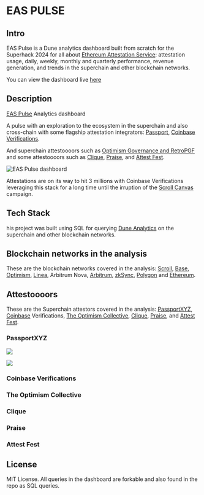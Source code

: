 # EAS PULSE

## Intro

EAS Pulse is a Dune analytics dashboard built from scratch for the Superhack 2024 for all about [Ethereum Attestation Service](https://attest.org): attestation usage, daily, weekly, monthly and quarterly performance, revenue generation, and trends in the superchain and other blockchain networks.

You can view the dashboard live [here](https://dune.com/ivanmolto/eas-pulse-ethereum-attestation-service)

## Description

[EAS Pulse](https://dune.com/ivanmolto/eas-pulse-ethereum-attestation-service) Analytics dashboard

A pulse with an exploration to the ecosystem in the superchain and also cross-chain with some flagship attestation integrators: [Passport](https://passport.xyz), [Coinbase Verifications](https://github.com/coinbase/verifications).

And superchain attestoooors such as [Optimism Governance and RetroPGF](https://optimism.io) and some attestoooors such as [Clique](), [Praise](https://givepraise.xyz), and [Attest Fest](https://attest-fest.party).

![EAS Pulse dashboard](https://ivanmolto.mypinata.cloud/ipfs/QmYmyrPTdyr8CpgXoVjv7fCfSjq3wRBdpXapeH4TzVXjfR)

Attestations are on its way to hit 3 millions with Coinbase Verifications leveraging this stack for a long time until the irruption of the [Scroll Canvas](https://scroll.io/canvas/mint) campaign.

## Tech Stack

his project was built using SQL for querying [Dune Analytics](https://dune.com) on the superchain and other blockchain networks.

## Blockchain networks in the analysis

These are the blockchain networks covered in the analysis: [Scroll](https://scroll.io), [Base](https://www.base.org), [Optimism](https://optimism.io), [Linea](https://linea.build/), Arbitrum Nova, [Arbitrum](https://arbitrum.io/), [zkSync](https://zksync.io), [Polygon](https://polygon.technology) and [Ethereum](https://ethereum.org).

## Attestoooors

These are the Superchain attestors covered in the analysis: [PassportXYZ](https://www.passport.xyz), [Coinbase](https://www.coinbase.com) Verifications, [The Optimism Collective](https://community.optimism.io/welcome/welcome-overview), [Clique](https://www.clique.tech), [Praise](https://givepraise.xyz), and [Attest Fest](https://attest-fest.party).

### PassportXYZ

![](https://ivanmolto.mypinata.cloud/ipfs/QmW6AHT6KbNpWX2BFjwESzyjbtQ6N2nvsWDzAHLyjrgqSR)

![](https://ivanmolto.mypinata.cloud/ipfs/QmZcHZWKvcoRxWZKzk559vGWRZRAjgw1FeXccs5WjjVKkS)

### Coinbase Verifications

### The Optimism Collective

### Clique

### Praise

### Attest Fest

## License

MIT License.
All queries in the dashboard are forkable and also found in the repo as SQL queries.
